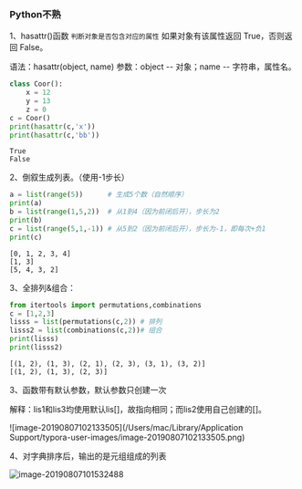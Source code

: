 ### Python不熟

1、hasattr()函数    `判断对象是否包含对应的属性`      如果对象有该属性返回 True，否则返回 False。

语法：hasattr(object, name)     参数：object -- 对象；name -- 字符串，属性名。

```python
class Coor():
    x = 12
    y = 13
    z = 0 
c = Coor()
print(hasattr(c,'x'))
print(hasattr(c,'bb'))
```

```
True
False
```

2、倒叙生成列表。（使用-1步长）

```python
a = list(range(5))      # 生成5个数（自然顺序）
print(a)
b = list(range(1,5,2))  # 从1到4（因为前闭后开），步长为2
print(b)
c = list(range(5,1,-1)) # 从5到2（因为前闭后开），步长为-1，即每次+负1
print(c)
```

```
[0, 1, 2, 3, 4]
[1, 3]
[5, 4, 3, 2]
```

3、全排列&组合：

```python
from itertools import permutations,combinations
c = [1,2,3]
lisss = list(permutations(c,2)) # 排列
lisss2 = list(combinations(c,2))# 组合 
print(lisss)
print(lisss2)
```

```
[(1, 2), (1, 3), (2, 1), (2, 3), (3, 1), (3, 2)]
[(1, 2), (1, 3), (2, 3)]
```



3、函数带有默认参数，默认参数只创建一次

解释：lis1和lis3均使用默认lis[]，故指向相同；而lis2使用自己创建的[]。

![image-20190807102133505](/Users/mac/Library/Application Support/typora-user-images/image-20190807102133505.png)

4、对字典排序后，输出的是元组组成的列表

![image-20190807101532488](/Users/mac/Library/Application%20Support/typora-user-images/image-20190807101532488.png)

